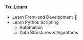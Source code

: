 ### To-Learn

* Learn Front-end Development :tada:
* Learn Python Scripting
  * Automation
  * Data Structures & Algorithms
